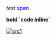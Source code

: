 <em>test</em> <span style="color:#00f">span</span>

<strong>
	bold `code inline`
</strong>

<a href="#"><img src="src1" alt="src1"></a>